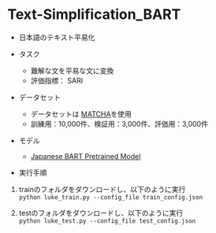 # Text-Simplification_BART
- 日本語のテキスト平易化
* タスク
  * 難解な文を平易な文に変換
  * 評価指標： SARI

* データセット
  * データセットは [MATCHA](https://github.com/EhimeNLP/matcha)を使用
  * 訓練用：10,000件、検証用：3,000件、評価用：3,000件

* モデル
  * [Japanese BART Pretrained Model](https://github.com/utanaka2000/fairseq/blob/japanese_bart_pretrained_model/JAPANESE_BART_README.md)

- 実行手順
1. trainのフォルダをダウンロードし、以下のように実行<br>
   ```python luke_train.py --config_file train_config.json```

2. testのフォルダをダウンロードし、以下のように実行<br>
   ```python luke_test.py --config_file test_config.json```

